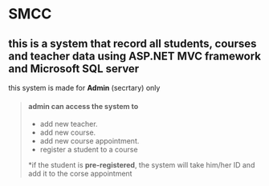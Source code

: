 # SMCC
## this is a system that record all students, courses and teacher data using ASP.NET MVC framework and Microsoft SQL server 
this system is made for **Admin** (secrtary) only 
>
> #### admin can access the system to
>
> - add new teacher.
> - add new course.
> - add new course appointment.
> - register a student to a course
> 
>  *if the student is  **pre-registered**, the system will take him/her ID and add it to the corse appointment

